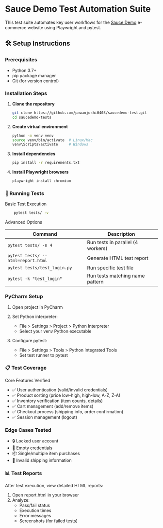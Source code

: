 # Sauce Demo Test Automation Suite

This test suite automates key user workflows for the [Sauce Demo](https://www.saucedemo.com/) e-commerce website using Playwright and pytest.

## 🛠 Setup Instructions

### Prerequisites
- Python 3.7+
- pip package manager
- Git (for version control)

### Installation Steps
1. **Clone the repository**
   ```bash
   git clone https://github.com/pawanjoshi0403/saucedemo-test.git
   cd saucedemo-tests
   
2. **Create virtual environment**
     ```bash
    python -m venv venv
    source venv/bin/activate  # Linux/Mac
    venv\Scripts\activate     # Windows
   
3. **Install dependencies**
    ```bash
   pip install -r requirements.txt

4. **Install Playwright browsers**
    ```bash
   playwright install chromium
### 🚀 Running Tests

Basic Test Execution
```bash
    pytest tests/ -v
   ```

Advanced Options

| Command                            | Description                          |
|-------------------------------------|--------------------------------------|
| `pytest tests/ -n 4`               | Run tests in parallel (4 workers)   |
| `pytest tests/ --html=report.html` | Generate HTML test report           |
| `pytest tests/test_login.py`       | Run specific test file              |
| `pytest -k "test_login"`           | Run tests matching name pattern     |

### PyCharm Setup

1. Open project in PyCharm
2. Set Python interpreter:
   * File > Settings > Project > Python Interpreter
   * Select your venv Python executable

3. Configure pytest:
   * File > Settings > Tools > Python Integrated Tools
   * Set test runner to pytest

### 📋 Test Coverage
Core Features Verified
* ✅ User authentication (valid/invalid credentials)
* ✅ Product sorting (price low-high, high-low, A-Z, Z-A)
* ✅ Inventory verification (item counts, details)
* ✅ Cart management (add/remove items)
* ✅ Checkout process (shipping info, order confirmation)
* ✅ Session management (logout)

### Edge Cases Tested
* 🔒 Locked user account
* 🚫 Empty credentials
* 📦 Single/multiple item purchases
* 📝 Invalid shipping information

### 📊 Test Reports
After test execution, view detailed HTML reports:
1. Open report.html in your browser
2. Analyze:
   * Pass/fail status
   * Execution times
   * Error messages
   * Screenshots (for failed tests)
